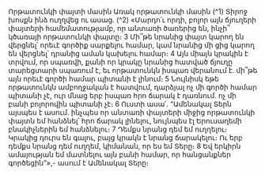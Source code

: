 
Որթատունկի փայտի մասին
Առակ որթատունկի մասին
(^1) Տիրոջ խոսքն ինձ ուղղվեց ու ասաց. (^2) «Մարդո՛ւ որդի, բոլոր այն ճյուղերի փայտերի համեմատությամբ, որ
անտառի ծառերից են, ինչի՞ կծառայի որթատունկի փայտը։ 3 Մի՞թե նրանից փայտ կարող են վերցնել՝ որեւէ գործիք
սարքելու համար, կամ նրանից մի ցից կարող են վերցնել՝ դրանից աման կախելու համար։ 4 Այն միայն կրակին է տրվում,
որ սպառվի, քանի որ կրակը նրանից հատված ճյուղը տարեցտարի սպառում է, եւ որթատունկն իսպառ վերանում է.
մի՞թե այն որեւէ գործի համար պիտանի է լինում։ 5 Նույնիսկ եթե որթատունկն ամբողջական է հատվում, դարձյալ ոչ մի
գործի համար պիտանի չէ, ուր մնաց երբ իսպառ հրո ճարակ է դառնում. ոչ մի բանի բոլորովին պիտանի չէ։ 6 Ուստի
ասա՛. “Ամենակալ Տերն այսպես է ասում. ինչպես որ անտառի փայտերի միջից որթատունկի փայտն եմ հանձնել՝ հրո
ճարակ լինելու, նույնպես էլ Երուսաղեմի բնակիչներին եմ հանձնելու։ 7 Դեմքս նրանց դեմ եմ ուղղելու։ Կրակից դուրս
են գալու, բայց կրակն է նրանց ճարակելու։ Ու երբ դեմքս նրանց դեմ ուղղեմ, կիմանան, որ ես եմ Տերը։ 8 Եվ երկիրն
ամայության եմ մատնելու այն բանի համար, որ հանցանքներ գործեցին”»,- ասում է Ամենակալ Տերը։
